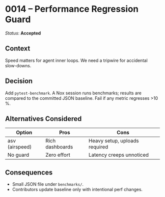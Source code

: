 # 0014 – Performance Regression Guard

*Status*: **Accepted**

## Context

Speed matters for agent inner loops. We need a tripwire for accidental slow-downs.

## Decision

Add `pytest-benchmark`. A Nox session runs benchmarks; results are compared to
the committed JSON baseline. Fail if any metric regresses >10 %.

## Alternatives Considered

| Option         | Pros            | Cons                          |
| -------------- | --------------- | ----------------------------- |
| asv (airspeed) | Rich dashboards | Heavy setup, uploads required |
| No guard       | Zero effort     | Latency creeps unnoticed      |

## Consequences

* Small JSON file under `benchmarks/`.
* Contributors update baseline only with intentional perf changes.
